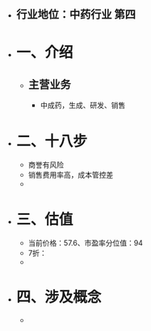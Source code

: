 - ## 行业地位：中药行业 第四
- # 一、介绍
	- ## 主营业务
		- 中成药，生成、研发、销售
- # 二、十八步
	- 商誉有风险
	- 销售费用率高，成本管控差
	-
- # 三、估值
	- 当前价格：57.6、市盈率分位值：94
	- 7折：
	-
- # 四、涉及概念
	-